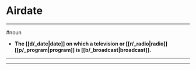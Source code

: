 # Airdate
---
#noun
- **The [[d/_date|date]] on which a television or [[r/_radio|radio]] [[p/_program|program]] is [[b/_broadcast|broadcast]].**
---
---
